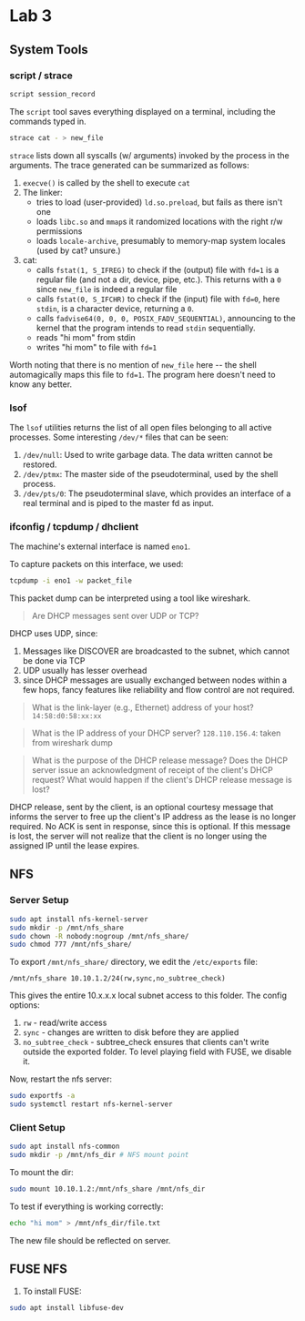 # Lab 3


## System Tools

### script / strace

```bash
script session_record
```
The `script` tool saves everything displayed on a terminal, including the commands typed in.

```bash
strace cat - > new_file
```

`strace` lists down all syscalls (w/ arguments) invoked by the process in the arguments.
The trace generated can be summarized as follows:

1. `execve()` is called by the shell to execute `cat`
2. The linker:
    - tries to load (user-provided) `ld.so.preload`, but fails as there isn't one
    - loads `libc.so` and `mmap`s it randomized locations with the right r/w permissions
    - loads `locale-archive`, presumably to memory-map system locales (used by cat? unsure.)
3. cat:
    - calls `fstat(1, S_IFREG)` to check if the (output) file with `fd=1` is a regular file (and not a dir, device, pipe, etc.). This returns with a `0` since `new_file` is indeed a regular file
    - calls `fstat(0, S_IFCHR)` to check if the (input) file with `fd=0`, here `stdin`, is a character device, returning a `0`.
    - calls `fadvise64(0, 0, 0, POSIX_FADV_SEQUENTIAL)`, announcing to the kernel that the program intends to read `stdin` sequentially. 
    - reads "hi mom" from stdin
    - writes "hi mom" to file with `fd=1`

Worth noting that there is no mention of `new_file` here -- the shell automagically maps this file to `fd=1`. The program here doesn't need to know any better.


### lsof

The `lsof` utilities returns the list of all open files belonging to all active processes. Some interesting `/dev/*` files that can be seen:

1. `/dev/null`: Used to write garbage data. The data written cannot be restored.
2. `/dev/ptmx`: The master side of the pseudoterminal, used by the shell process.
3. `/dev/pts/0`: The pseudoterminal slave, which provides an interface of a real terminal and is piped to the master fd as input.

### ifconfig / tcpdump / dhclient

The machine's external interface is named `eno1`.

To capture packets on this interface, we used:

```bash
tcpdump -i eno1 -w packet_file
```
This packet dump can be interpreted using a tool like wireshark.

> Are DHCP messages sent over UDP or TCP?

DHCP uses UDP, since:
1. Messages like DISCOVER are broadcasted to the subnet, which cannot be done via TCP
2. UDP usually has lesser overhead
3. since DHCP messages are usually exchanged between nodes within a few hops, fancy features like reliability and flow control are not required. 

> What is the link-layer (e.g., Ethernet) address of your host?
`14:58:d0:58:xx:xx`

> What is the IP address of your DHCP server?
`128.110.156.4`: taken from wireshark dump

> What is the purpose of the DHCP release message? Does the DHCP server issue an acknowledgment of receipt of the client's DHCP request? What would happen if the client's DHCP release message is lost?

DHCP release, sent by the client, is an optional courtesy message that informs the server to free up the client's IP address as the lease is no longer required. No ACK is sent in response, since this is optional. If this message is lost, the server will not realize that the client is no longer using the assigned IP until the lease expires.

## NFS

### Server Setup

```bash
sudo apt install nfs-kernel-server
sudo mkdir -p /mnt/nfs_share
sudo chown -R nobody:nogroup /mnt/nfs_share/
sudo chmod 777 /mnt/nfs_share/
```

To export `/mnt/nfs_share/` directory, we edit the `/etc/exports` file:

```
/mnt/nfs_share 10.10.1.2/24(rw,sync,no_subtree_check)
```

This gives the entire 10.x.x.x local subnet access to this folder. The config options:
1. `rw` - read/write access
2. `sync` - changes are written to disk before they are applied
3. `no_subtree_check` - subtree_check ensures that clients can't write outside the exported folder. To level playing field with FUSE, we disable it.

Now, restart the nfs server:

```bash
sudo exportfs -a
sudo systemctl restart nfs-kernel-server
```

### Client Setup

```bash
sudo apt install nfs-common
sudo mkdir -p /mnt/nfs_dir # NFS mount point
```

To mount the dir:
```bash
sudo mount 10.10.1.2:/mnt/nfs_share /mnt/nfs_dir
```


To test if everything is working correctly:
```bash
echo "hi mom" > /mnt/nfs_dir/file.txt
```

The new file should be reflected on server.

## FUSE NFS

1. To install FUSE:
```bash
sudo apt install libfuse-dev
```